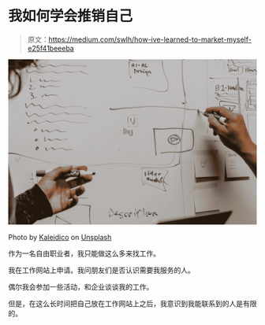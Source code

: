 # 我如何学会推销自己

> 原文：<https://medium.com/swlh/how-ive-learned-to-market-myself-e25f41beeeba>

![](img/0ea3e6dbde5f47308a94f3b105635303.png)

Photo by [Kaleidico](https://unsplash.com/@kaleidico?utm_source=medium&utm_medium=referral) on [Unsplash](https://unsplash.com?utm_source=medium&utm_medium=referral)

作为一名自由职业者，我只能做这么多来找工作。

我在工作网站上申请。我问朋友们是否认识需要我服务的人。

偶尔我会参加一些活动，和企业谈谈我的工作。

但是，在这么长时间把自己放在工作网站上之后，我意识到我能联系到的人是有限的。